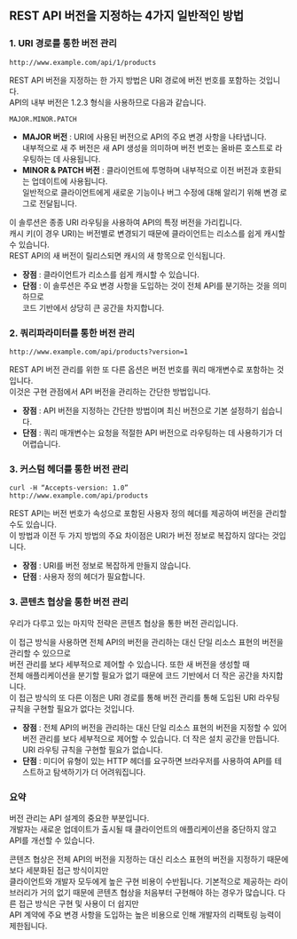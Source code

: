 ## REST API 버전을 지정하는 4가지 일반적인 방법

### **1. URI 경로를 통한 버전 관리**

`http://www.example.com/api/1/products`

REST API 버전을 지정하는 한 가지 방법은 URI 경로에 버전 번호를 포함하는 것입니다.  
API의 내부 버전은 1.2.3 형식을 사용하므로 다음과 같습니다.  

`MAJOR.MINOR.PATCH`

- **MAJOR 버전** : URI에 사용된 버전으로 API의 주요 변경 사항을 나타냅니다.  
내부적으로 새 주 버전은 새 API 생성을 의미하며 버전 번호는 올바른 호스트로 라우팅하는 데 사용됩니다.
- **MINOR & PATCH 버전** : 클라이언트에 투명하며 내부적으로 이전 버전과 호환되는 업데이트에 사용됩니다.  
일반적으로 클라이언트에게 새로운 기능이나 버그 수정에 대해 알리기 위해 변경 로그로 전달됩니다.

이 솔루션은 종종 URI 라우팅을 사용하여 API의 특정 버전을 가리킵니다.  
캐시 키(이 경우 URI)는 버전별로 변경되기 때문에 클라이언트는 리소스를 쉽게 캐시할 수 있습니다.  
REST API의 새 버전이 릴리스되면 캐시의 새 항목으로 인식됩니다.

- **장점** : 클라이언트가 리소스를 쉽게 캐시할 수 있습니다.
- **단점** : 이 솔루션은 주요 변경 사항을 도입하는 것이 전체 API를 분기하는 것을 의미하므로  
코드 기반에서 상당히 큰 공간을 차지합니다.

  
### **2. 쿼리파라미터를 통한 버전 관리**  
`http://www.example.com/api/products?version=1`  

REST API 버전 관리를 위한 또 다른 옵션은 버전 번호를 쿼리 매개변수로 포함하는 것입니다.  
이것은 구현 관점에서 API 버전을 관리하는 간단한 방법입니다.  
- **장점** : API 버전을 지정하는 간단한 방법이며 최신 버전으로 기본 설정하기 쉽습니다.
- **단점** : 쿼리 매개변수는 요청을 적절한 API 버전으로 라우팅하는 데 사용하기가 더 어렵습니다.

### **3. 커스텀 헤더를 통한 버전 관리**
```text
curl -H “Accepts-version: 1.0”
http://www.example.com/api/products
```
REST API는 버전 번호가 속성으로 포함된 사용자 정의 헤더를 제공하여 버전을 관리할 수도 있습니다.  
이 방법과 이전 두 가지 방법의 주요 차이점은 URI가 버전 정보로 복잡하지 않다는 것입니다.
- **장점** : URI를 버전 정보로 복잡하게 만들지 않습니다.
- **단점** : 사용자 정의 헤더가 필요합니다.

### **3. 콘텐츠 협상을 통한 버전 관리**
우리가 다루고 있는 마지막 전략은 콘텐츠 협상을 통한 버전 관리입니다.  

이 접근 방식을 사용하면 전체 API의 버전을 관리하는 대신 단일 리소스 표현의 버전을 관리할 수 있으므로  
버전 관리를 보다 세부적으로 제어할 수 있습니다. 또한 새 버전을 생성할 때  
전체 애플리케이션을 분기할 필요가 없기 때문에 코드 기반에서 더 작은 공간을 차지합니다.  
이 접근 방식의 또 다른 이점은 URI 경로를 통해 버전 관리를 통해 도입된 URI 라우팅 규칙을 구현할 필요가 없다는 것입니다.
- **장점** : 전체 API의 버전을 관리하는 대신 단일 리소스 표현의 버전을 지정할 수 있어  
  버전 관리를 보다 세부적으로 제어할 수 있습니다. 더 작은 설치 공간을 만듭니다.  
  URI 라우팅 규칙을 구현할 필요가 없습니다.
- **단점** : 미디어 유형이 있는 HTTP 헤더를 요구하면 브라우저를 사용하여 API를 테스트하고 탐색하기가 더 어려워집니다.

### **요약**
버전 관리는 API 설계의 중요한 부분입니다.  
개발자는 새로운 업데이트가 출시될 때 클라이언트의 애플리케이션을 중단하지 않고 API를 개선할 수 있습니다.  

콘텐츠 협상은 전체 API의 버전을 지정하는 대신 리소스 표현의 버전을 지정하기 때문에 보다 세분화된 접근 방식이지만  
클라이언트와 개발자 모두에게 높은 구현 비용이 수반됩니다. 기본적으로 제공하는 라이브러리가 거의 없기 때문에 
콘텐츠 협상을 처음부터 구현해야 하는 경우가 많습니다. 다른 접근 방식은 구현 및 사용이 더 쉽지만  
API 계약에 주요 변경 사항을 도입하는 높은 비용으로 인해 개발자의 리팩토링 능력이 제한됩니다.